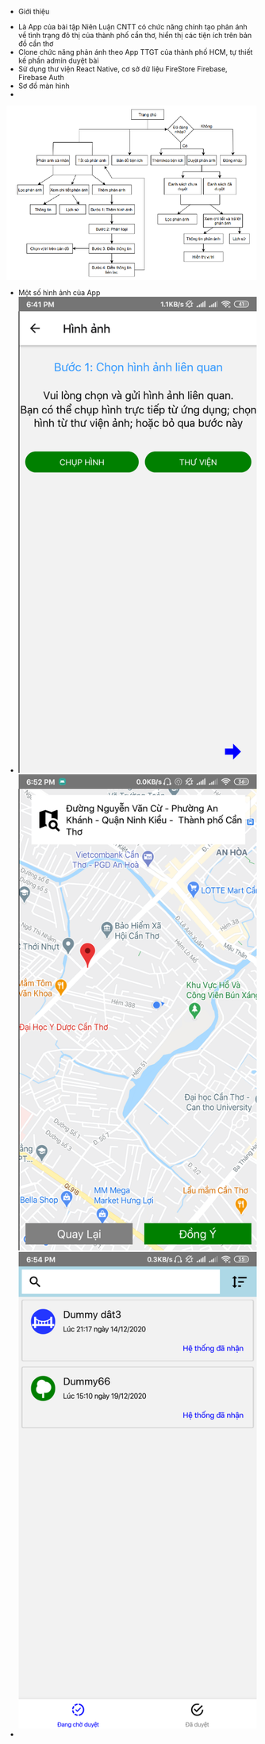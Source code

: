 * Giới thiệu
- Là App của bài tập Niên Luận CNTT có chức năng chính tạo phản ánh về tình trạng đô thị của thành phố cần thơ, hiển thị các tiện ích trên bản đồ cần thơ
- Clone chức năng phản ánh theo App TTGT của thành phố HCM, tự thiết kế phần admin duyệt bài 
- Sử dụng thư viện React Native, cơ sở dữ liệu FireStore Firebase, Firebase Auth
- Sơ đồ màn hình
- </br>
![Login](https://github.com/ntdat97/RestaurantOrder/blob/master/pic/flow.PNG?raw=true)
- Một số hình ảnh của App </br>
- ![Login](https://github.com/ntdat97/RestaurantOrder/blob/master/pic/B%C6%B0%E1%BB%9Bc%201_%20th%C3%AAm%20h%C3%ACnh%20%E1%BA%A3nh.png)![](https://github.com/ntdat97/RestaurantOrder/blob/master/pic/Ch%E1%BB%8Dn%20v%E1%BB%8B%20tr%C3%AD%20tr%C3%AAn%20b%E1%BA%A3n%20%C4%91%E1%BB%93.png) ![](https://github.com/ntdat97/RestaurantOrder/blob/master/pic/Danh%20s%C3%A1ch%20ch%C6%B0a%20duy%E1%BB%87t.png)
- 
